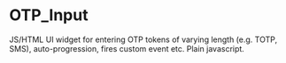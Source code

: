 # OTP_Input
JS/HTML UI widget for entering OTP tokens of varying length (e.g. TOTP, SMS), auto-progression, fires custom event etc.  Plain javascript.

